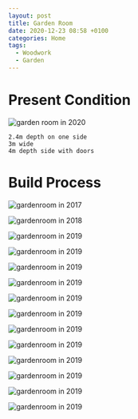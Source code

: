 ```yaml
---
layout: post
title: Garden Room
date: 2020-12-23 08:58 +0100
categories: Home
tags:
  - Woodwork
  - Garden
---
```


Present Condition
==

![garden room  in 2020](/images/Home/gardenroom/IMG_3042.jpeg)

    2.4m depth on one side
    3m wide
    4m depth side with doors

Build Process
==

![gardenroom  in 2017](/images/Home/gardenroom/IMG_1500.jpeg)

![gardenroom  in 2018](/images/Home/gardenroom/IMG_8454.jpeg)

![gardenroom  in 2019](/images/Home/gardenroom/IMG_0076.jpeg)

![gardenroom  in 2019](/images/Home/gardenroom/IMG_0070.jpeg)

![gardenroom  in 2019](/images/Home/gardenroom/IMG_0080.jpeg)

![gardenroom  in 2019](/images/Home/gardenroom/IMG_0105.jpeg)

![gardenroom  in 2019](/images/Home/gardenroom/IMG_0110.jpeg)

![gardenroom  in 2019](/images/Home/gardenroom/IMG_0111.jpeg)

![gardenroom in 2019](/images/Home/gardenroom/80E8688D-5082-4D2D-97BB-3A9E106D3BFF.jpeg)

![gardenroom  in 2019](/images/Home/gardenroom/IMG_0247.jpeg)

![gardenroom  in 2019](/images/Home/gardenroom/IMG_0250.jpeg)

![gardenroom  in 2019](/images/Home/gardenroom/IMG_2936.jpeg)

![gardenroom  in 2019](/images/Home/gardenroom/73BAE14B-123C-4206-82EA-D4E8DF2C5907.jpeg)

![gardenroom  in 2019](/images/Home/gardenroom/IMG_3042.jpeg)


